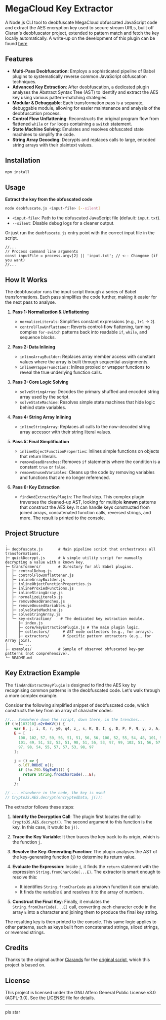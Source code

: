 # MegaCloud Key Extractor

A Node.js CLI tool to deobfuscate MegaCloud obfuscated JavaScript code and extract the AES encryption key used to secure stream URLs, built off Ciaran's deobfuscator project, extended to pattern match and fetch the key locally automatically. A write-up on the development of this plugin can be found [here](https://eggwite.moe/blog/megacloud-key-extraction-analysis)

## Features

- **Multi-Pass Deobfuscation**: Employs a sophisticated pipeline of Babel plugins to systematically reverse common JavaScript obfuscation techniques.
- **Advanced Key Extraction**: After deobfuscation, a dedicated plugin analyses the Abstract Syntax Tree (AST) to identify and extract the AES key using various pattern-matching strategies.
- **Modular & Debuggable**: Each transformation pass is a separate, debuggable module, allowing for easier maintenance and analysis of the deobfuscation process.
- **Control Flow Unflattening**: Reconstructs the original program flow from flattened `while` or `for` loops containing a `switch` statement.
- **State Machine Solving**: Emulates and resolves obfuscated state machines to simplify the code.
- **String Array Decoding**: Decrypts and replaces calls to large, encoded string arrays with their plaintext values.

## Installation

```powershell
npm install
```

## Usage

  **Extract the key from the obfuscated code**

```bash
node deobfuscate.js <input-file> [--silent]
```

   -   `<input-file>`: Path to the obfuscated JavaScript file (default: `input.txt`).
   -   `--silent`: Disable debug logs for a cleaner output.

Or just run the `deobfuscate.js` entry point with the correct input file in the script.
``` JS
//...
// Process command line arguments
const inputFile = process.argv[2] || 'input.txt'; // <-- Changeme (if you want)
//...
```


## How It Works

The deobfuscator runs the input script through a series of Babel transformations. Each pass simplifies the code further, making it easier for the next pass to analyse.

1.  **Pass 1: Normalization & Unflattening**
    -   `normalizeLiterals`: Simplifies constant expressions (e.g., `1+1` -> `2`).
    -   `controlFlowUnflattener`: Reverts control-flow flattening, turning complex `for-switch` patterns back into readable `if`, `while`, and sequence blocks.

2.  **Pass 2: Data Inlining**
    -   `inlineArrayBuilder`: Replaces array member access with constant values where the array is built through sequential assignments.
    -   `inlineWrapperFunctions`: Inlines proxied or wrapper functions to reveal the true underlying function calls.

3.  **Pass 3: Core Logic Solving**
    -   `solveStringArray`: Decodes the primary shuffled and encoded string array used by the script.
    -   `solveStateMachine`: Resolves simple state machines that hide logic behind state variables.

4.  **Pass 4: String Array Inlining**
    -   `inlineStringArray`: Replaces all calls to the now-decoded string array accessor with their string literal values.

5.  **Pass 5: Final Simplification**
    -   `inlineObjectFunctionProperties`: Inlines simple functions on objects that return literals.
    -   `removeDeadBranches`: Removes `if` statements where the condition is a constant `true` or `false`.
    -   `removeUnusedVariables`: Cleans up the code by removing variables and functions that are no longer referenced.

6.  **Pass 6: Key Extraction**
    -   `findAndExtractKeyPlugin`: The final step. This complex plugin traverses the cleaned-up AST, looking for multiple **known** patterns that construct the AES key. It can handle keys constructed from joined arrays, concatenated function calls, reversed strings, and more. The result is printed to the console.

## Project Structure

```
.
├─ deobfuscate.js       # Main pipeline script that orchestrates all transformations.
├─ quickDecrypt.js      # A simple utility script for manually decrypting a value with a known key.
├─ transformers/        # Directory for all Babel plugins.
│  ├─ centralDebug.js
│  ├─ controlFlowUnflattener.js
│  ├─ inlineArrayBuilder.js
│  ├─ inlineObjectFunctionProperties.js
│  ├─ inlineProxiedFunctions.js
│  ├─ inlineStringArray.js
│  ├─ normalizeLiterals.js
│  ├─ removeDeadBranches.js
│  ├─ removeUnusedVariables.js
│  ├─ solveStateMachine.js
│  ├─ solveStringArray.js
│  └─ key-extraction/    # The dedicated key extraction module.
│     ├─ index.js
│     ├─ core/keyExtractionPlugin.js # The main plugin logic.
│     ├─ collectors/      # AST node collectors (e.g., for arrays).
│     ├─ extractors/      # Specific pattern extractors (e.g., for Array join).
│     └─ ...
├─ examples/            # Sample of observed obfuscated key-gen patterns (not comprehensive).
└─ README.md
```

## Key Extraction Example

The `findAndExtractKeyPlugin` is designed to find the AES key by recognising common patterns in the deobfuscated code. Let's walk through a more complex example.

Consider the following simplified snippet of deobfuscated code, which constructs the key from an array of character codes:

```javascript
//... Somewhere down the script, down there, in the trenches...
if (!o[103210].o2r0mKV()) {
    var E, j, i, X, r, y0, q4, z_, s, K, Q, I, g, D, P, F, N, y, z, A, H, B, C, U, O, q, G, V, a, t, u, w, h, Y; // Not relevant
    E = [
      100, 102, 57, 50, 56, 51, 51, 56, 56, 100, 52, 55, 54, 48, 101, 54, 101, 57, 97, 52, 97, 48, 99, 99, 55, 51, 98,
      101, 49, 51, 52, 53, 51, 98, 51, 56, 53, 97, 99, 102, 51, 56, 57, 51, 55, 50, 50, 55, 55, 48, 56, 99, 48, 102, 55,
      97, 98, 54, 55, 57, 57, 53, 98, 97
    ];

    j = () => {
      o.l6T.R0DdC_o();
      if (!o.Z9D.S$gTmE1()) {
        return String.fromCharCode(...E);
      }
    };

// ... elsewhere in the code, the key is used
// CryptoJS.AES.decrypt(encryptedData, j());
```

The extractor follows these steps:

1.  **Identify the Decryption Call**: The plugin first locates the call to `CryptoJS.AES.decrypt()`. The second argument to this function is the key. In this case, it would be `j()`.

2.  **Trace the Key Variable**: It then traces the key back to its origin, which is the function `j`.

3.  **Resolve the Key-Generating Function**: The plugin analyses the AST of the key-generating function (`j`) to determine its return value.

4.  **Evaluate the Expression**: Inside `j`, it finds the `return` statement with the expression `String.fromCharCode(...E)`. The extractor is smart enough to resolve this:
    *   It identifies `String.fromCharCode` as a known function it can emulate.
    *   It finds the variable `E` and resolves it to the array of numbers.

5.  **Construct the Final Key**: Finally, it emulates the `String.fromCharCode(...E)` call, converting each character code in the array `E` into a character and joining them to produce the final key string.

The resulting key is then printed to the console. This same logic applies to other patterns, such as keys built from concatenated strings, sliced strings, or reversed strings.

## Credits

Thanks to the original author [Ciarands](https://github.com/Ciarands/) for the [original script](https://github.com/Ciarands/e1-player-deobf), which this project is based on.

## License

This project is licensed under the GNU Affero General Public License v3.0 (AGPL-3.0). See the LICENSE file for details.

---
pls star
